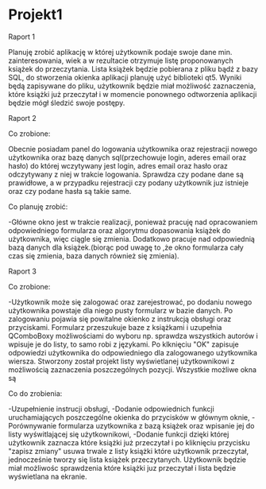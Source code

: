 # Projekt1
Raport 1

Planuję zrobić aplikację w której użytkownik podaje swoje dane min. zainteresowania, wiek a w rezultacie otrzymuje listę proponowanych książek do przeczytania. Lista książek będzie pobierana z pliku bądź z bazy SQL, do stworzenia okienka aplikacji planuję użyć biblioteki qt5. Wyniki będą zapisywane do pliku, użytkownik będzie miał możliwość zaznaczenia, które książki już przeczytał i w momencie ponownego odtworzenia aplikacji będzie mógł śledzić swoje postępy. 

Raport 2 

Co zrobione:


Obecnie posiadam panel do logowania użytkownika oraz rejestracji nowego użytkownika oraz bazę danych sql(przechowuje login, aderes email oraz hasło) do której wczytywany jest login, adres email oraz hasło oraz odczytywany z niej w trakcie logowania. Sprawdza czy podane dane są prawidłowe, a w przypadku rejestracji czy podany użytkownik juz istnieje oraz czy podane hasła są takie same.

Co planuję zrobić:


-Główne okno jest w trakcie realizacji, ponieważ pracuję nad opracowaniem odpowiedniego formularza oraz algorytmu dopasowania książek do użytkownika, więc ciągle się zmienia. Dodatkowo pracuje nad odpowiednią bazą danych dla książek.(biorąc pod uwagę to ,że okno formularza cały czas się zmienia, baza danych również się zmienia).

Raport 3

Co zrobione:

-Użytkownik może się zalogować oraz zarejestrować, po dodaniu nowego użytkownika powstaje dla niego pusty formularz w bazie danych. Po zalogowaniu pojawia się powitalne okienko z instrukcją obsługi oraz przyciskami. Formularz przeszukuje baze z książkami i uzupełnia QComboBoxy możliwościami do wyboru np. sprawdza wszystkich autorów i wpisuje je do listy, to samo robi z językami. Po klknięciu "OK" zapisuje odpowiedzi użytkownika do odpowiedniego dla zalogowanego użytkownika wiersza. Stworzony został projekt listy wyświetlanej użytkownikowi z możliwością zaznaczenia poszczególnych pozycji. Wszystkie możliwe okna są 

Co do zrobienia:

-Uzupełnienie instrucji obsługi,
-Dodanie odpowiednich funkcji uruchamiających poszczególne okienka do przycisków w głównym oknie, 
-Porównywanie formularza uzytkownika z bazą książek oraz wpisanie jej do listy wyświtlającej się użytkownikowi, 
-Dodanie funkcji dzięki której użytkownik zaznacza które książki już przeczytał i po kliknięciu przycisku "zapisz zmiany" usuwa trwale z listy książki które użytkownik przeczytał, jednocześnie tworzy się lista książek przeczytanych. Użytkownik będzie miał możliwośc sprawdzenia które książki juz przeczytał i lista będzie wyświetlana na ekranie.


